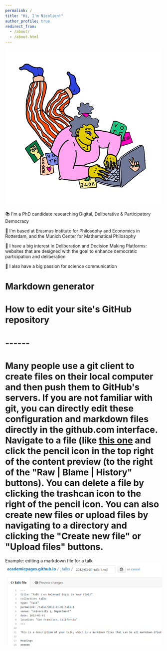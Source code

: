 ```yaml
---
permalink: /
title: "Hi, I'm Nicolien!"
author_profile: true
redirect_from: 
  - /about/
  - /about.html
---
```

![hello](/images/Talk_That_Science-2024-v6-insta2-removebg-preview.png)

📚  I'm a PhD candidate researching Digital, Deliberative & Participatory Democracy

📍 I'm based at Erasmus Institute for Philosophy and Economics in Rotterdam, and the Munich Center for Mathematical Philosophy

💬 I have a big interest in Deliberation and Decision Making Platforms: websites that are designed with the goal to enhance democratic participation and deliberation

🎤 I also have a big passion for science communication




# **Markdown generator**



# How to edit your site's GitHub repository
# ------
# Many people use a git client to create files on their local computer and then push them to GitHub's servers. If you are not familiar with git, you can directly edit these configuration and markdown files directly in the github.com interface. Navigate to a file (like [this one](https://github.com/academicpages/academicpages.github.io/blob/master/_talks/2012-03-01-talk-1.md) and click the pencil icon in the top right of the content preview (to the right of the "Raw | Blame | History" buttons). You can delete a file by clicking the trashcan icon to the right of the pencil icon. You can also create new files or upload files by navigating to a directory and clicking the "Create new file" or "Upload files" buttons. 

Example: editing a markdown file for a talk
![Editing a markdown file for a talk](/images/editing-talk.png)



